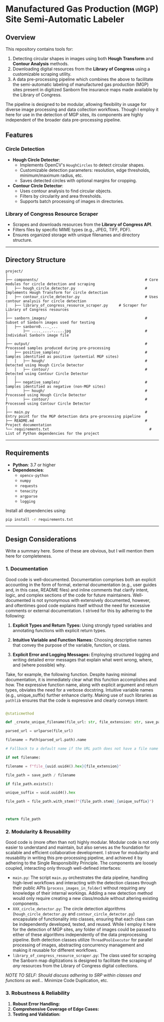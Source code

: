 # Manufactured Gas Production (MGP) Site Semi-Automatic Labeler

## Overview
This repository contains tools for:
1. Detecting circular shapes in images using both **Hough Transform** and **Contour Analysis** methods.
2. Downloading digital resources from the **Library of Congress** using a customizable scraping utility.
3. A data pre-processing pipeline which combines the above to facilitate the semi-automatic labeling of manufactured gas production (MGP) sites present in digitized Sanborn fire insurance maps made available by the Library of Congress.

The pipeline is designed to be modular, allowing flexibility in usage for diverse image processing and data collection workflows. Though I employ it here for use in the detection of MGP sites, its components are highly independent of the broader data pre-processing pipeline.

## Features

### **Circle Detection**
- **Hough Circle Detector**:
  - Implements OpenCV's `HoughCircles` to detect circular shapes.
  - Customizable detection parameters: resolution, edge thresholds, minimum/maximum radius, etc.
  - Saves detected circles with optional margins for cropping.
- **Contour Circle Detector**:
  - Uses contour analysis to find circular objects.
  - Filters by circularity and area thresholds.
  - Supports batch processing of images in directories.

### **Library of Congress Resource Scraper**
- Scrapes and downloads resources from the **Library of Congress API**.
- Filters files by specific MIME types (e.g., JPEG, TIFF, PDF).
- Ensures organized storage with unique filenames and directory structure.

---

## Directory Structure

```
project/
│
├── components/                       							# Core modules for circle detection and scraping
│   ├── hough_circle_detector.py      							# Implements Hough Transform for circle detection
│   ├── contour_circle_detector.py    							# Uses contour analysis for circle detection
│   ├── library_of_congress_resource_scraper.py     # Scraper for Library of Congress resources
│
├── sanborn_images/                   							# Subset of Sanborn images used for testing
│   ├── sanborn0...._...              
│       ├── ...._....-.....jpg        							# Individual Sanborn image file
│
├── output/                           							# Processed samples produced during pre-processing
│   ├── positive_samples/             							# Samples identified as positive (potential MGP sites)
│   │   ├── hough/                    							# Detected using Hough Circle Detector
│   │   ├── contour/                  							# Detected using Contour Circle Detector
│   │
│   ├── negative_samples/             							# Samples identified as negative (non-MGP sites)
│       ├── hough/                    							# Processed using Hough Circle Detector
│       ├── contour/                  							# Processed using Contour Circle Detector
│
├── main.py                           							# Entry point for the MGP detection data pre-processing pipeline
├── README.md                         							# Project documentation
└── requirements.txt                 							  # List of Python dependencies for the project
```

___

## Requirements
- **Python**: 3.7 or higher
- **Dependencies**:
  - `opencv-python`
  - `numpy`
  - `requests`
  - `tenacity`
  - `argparse`
  - `logging`

Install all dependencies using:
```bash
pip install -r requirements.txt
```

___


## Design Considerations

Write a summary here. Some of these are obvious, but I will mention them here for completeness. 

###  1. **Documentation**

 

Good code is well-documented. Documentation comprises both an explicit accounting in the form of formal, external documentation (e.g., user guides and, in this case, README files) and inline comments that clarify intent, logic, and complex sections of the code for future maintainers. Well-documented is not synonymous with extensively documented, however, and oftentimes good code explains itself without the need for excessive comments or external documentation. I strived for this by adhering to the following:

  

1. **Explicit Types and Return Types:** Using strongly typed variables and annotating functions with explicit return types.

2. **Intuitive Variable and Function Names:** Choosing descriptive names that convey the purpose of the variable, function, or class.

3. **Explicit Error and Logging Messages:** Employing structured logging and writing detailed error messages that explain what went wrong, where, and (where possible) why.

  Take, for example, the following function. Despite having minimal documentation, it is immediately clear what this function accomplishes and how. The expressive function name, along with explicit argument and return types, obviates the need for a verbose docstring. Intuitive variable names (e.g., unique_suffix) further enhance clarity. Making use of such libraries as `pathlib` ensures that the code is expressive and clearly conveys intent:

  

```python

@staticmethod

def _create_unique_filename(file_url: str, file_extension: str, save_path: Path) -> Path:

parsed_url = urlparse(file_url)

filename = Path(parsed_url.path).name

# Fallback to a default name if the URL path does not have a file name

if not filename:

filename = f"file_{uuid.uuid4().hex}{file_extension}"

file_path = save_path / filename

if file_path.exists():

unique_suffix = uuid.uuid4().hex

file_path = file_path.with_stem(f"{file_path.stem}_{unique_suffix}")

  

return file_path

```

### 2. Modularity & Reusability

Good code is (more often than not) highly modular. Modular code is not only easier to understand and maintain, but also serves as the foundation for scalable and efficient collaborative development. I strove for modularity and reusability in writing this pre-processing pipeline, and achieved it by adhering to the Single Responsibility Principle. The components are loosely coupled, interacting only through well-defined interfaces:

- `main.py`: The script `main.py` orchestrates the data pipeline,  handling high-level workflows and interacting with the detection classes through their public APIs (`process_images_in_folder`) without requiring any knowledge of their internal workings. Adding a new detection method would only require creating a new class/module without altering existing components.
- `XXX_circle_detector.py`: The circle detection algorithms (`hough_circle_detector.py` and `contour_circle_detector.py`) encapsulate of functionality into classes, ensuring that each class can be independently developed, tested, and reused. While I employ it here for the detection of MGP sites, any folder of images could be passed to either of these algorithms independently of the data preprocessing pipeline. Both detection classes utilize  `ThreadPoolExecutor`  for parallel processing of images, abstracting concurrency management and making it reusable for different workflows.
-  `library_of_congress_resource_scraper.py`: The class used for scraping the Sanborn map digitizations is designed to facilitate the scraping of *any* resources from the Library of Congress digital collections.

*NOTE TO SELF: Should discuss adhering to SRP within classes and functions as well...* Minimize Code Duplication, etc.

### 3. Robustness & Reliability
1. **Robust Error Handling:**
2. **Comprehensive Coverage of Edge Cases:**
3. **Testing and Validation:**
